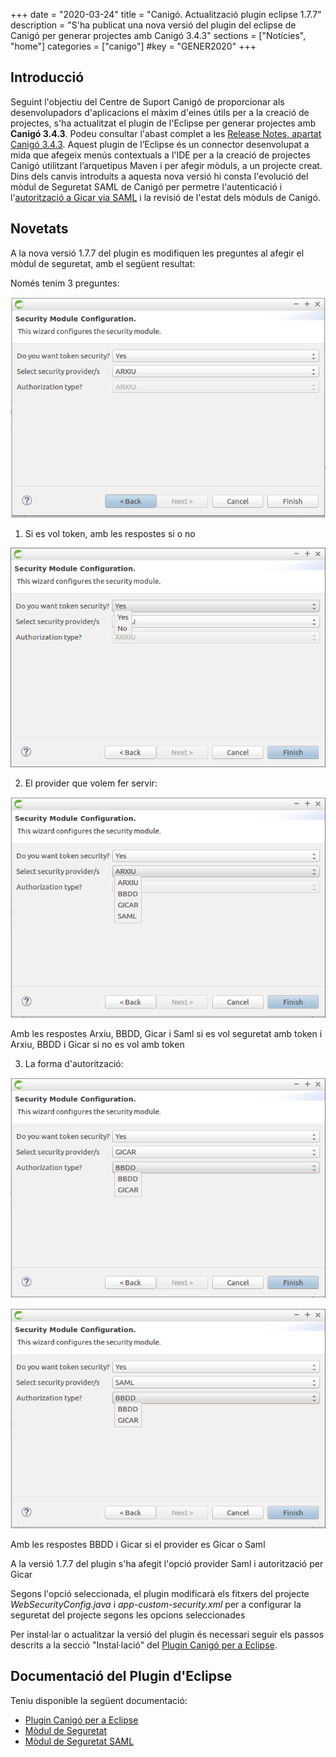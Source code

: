 +++
date        = "2020-03-24"
title       = "Canigó. Actualització plugin eclipse 1.7.7"
description = "S'ha publicat una nova versió del plugin del eclipse de Canigó per generar projectes amb Canigó 3.4.3"
sections    = ["Notícies", "home"]
categories  = ["canigo"]
#key         = "GENER2020"
+++

## Introducció

Seguint l'objectiu del Centre de Suport Canigó de proporcionar als desenvolupadors d'aplicacions el màxim d'eines útils per a la creació de projectes, s'ha actualitzat el plugin de l'Eclipse per generar projectes amb **Canigó 3.4.3**. Podeu consultar l'abast complet a les [Release Notes, apartat Canigó 3.4.3](/canigo-download-related/release-notes-canigo-34). Aquest plugin de l’Eclipse és un connector desenvolupat a mida que afegeix menús contextuals a l'IDE per a la creació de projectes Canigó utilitzant l’arquetipus Maven i per afegir mòduls, a un projecte creat. Dins dels canvis introduits a aquesta nova versió hi consta l'evolució del mòdul de Seguretat SAML de Canigó per permetre l'autenticació i l'[autorització a Gicar via SAML](/drafts/2020-03-24-Actualitzacio_modul_Seguretat_Saml/) i la revisió de l'estat dels mòduls de Canigó.

## Novetats

A la nova versió 1.7.7 del plugin es modifiquen les preguntes al afegir el mòdul de seguretat, amb el següent resultat:

Només tenim 3 preguntes:

![](/images/news/Plugin_1.7.7_add_security.png)

1. Si es vol token, amb les respostes si o no

![](/images/news/Plugin_1.7.7_add_security_token.png)

2. El provider que volem fer servir:

![](/images/news/Plugin_1.7.7_add_security_provider.png)

Amb les respostes Arxiu, BBDD, Gicar i Saml si es vol seguretat amb token i Arxiu, BBDD i Gicar si no es vol amb token

3. La forma d'autorització:

![](/images/news/Plugin_1.7.7_add_security_gicar.png)

![](/images/news/Plugin_1.7.7_add_security_saml.png)

Amb les respostes BBDD i Gicar si el provider es Gicar o Saml

A la versió 1.7.7 del plugin s'ha afegit l'opció provider Saml i autorització per Gicar

Segons l'opció seleccionada, el plugin modificarà els fitxers del projecte *WebSecurityConfig.java* i *app-custom-security.xml* per a configurar la seguretat del projecte segons les opcions seleccionades

Per instal·lar o actualitzar la versió del plugin és necessari seguir els passos descrits a la secció "Instal·lació" del [Plugin Canigó per a Eclipse](/canigo-download-related/plugin-canigo/#instal-lació).

## Documentació del Plugin d'Eclipse

Teniu disponible la següent documentació:

* [Plugin Canigó per a Eclipse](/canigo-download-related/plugin-canigo/)
* [Mòdul de Seguretat](/canigo-documentacio-versions-3x-core/modul-seguretat/)
* [Mòdul de Seguretat SAML](/canigo-documentacio-versions-3x-core/modul-saml/)
